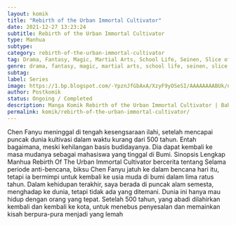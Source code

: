 ```yaml
---
layout: komik
title: "Rebirth of the Urban Immortal Cultivator"
date: 2021-12-27 13:23:24
subtitle: Rebirth of the Urban Immortal Cultivator
type: Manhua
subtype: 
category: rebirth-of-the-urban-immortal-cultivator
tag: Drama, Fantasy, Magic, Martial Arts, School Life, Seinen, Slice of life
genre: drama, fantasy, magic, martial arts, school life, seinen, slice of life
subtag: 
label: Series
image: https://1.bp.blogspot.com/-YpznJfGbAxA/XzyF9yOSeSI/AAAAAAAABUk/ngkwnOQ6xbs4k_9erxm2-ohrosCnag9WwCLcBGAsYHQ/s72-c/420.jpg
author: Postkomik
status: Ongoing / Completed
description: Manga Komik Rebirth of the Urban Immortal Cultivator | Bahasa Indonesia
permalink: komik/rebirth-of-the-urban-immortal-cultivator/
---
```


Chen Fanyu meninggal di tengah kesengsaraan ilahi, setelah mencapai puncak dunia kultivasi dalam waktu kurang dari 500 tahun. Entah bagaimana, meski kehilangan basis budidayanya. Dia dapat kembali ke masa mudanya sebagai mahasiswa yang tinggal di Bumi. Sinopsis Lengkap Manhua Rebirth Of The Urban Immortal Cultivator bercerita tentang Selama periode anti-bencana, biksu Chen Fanyu jatuh ke dalam bencana hari itu, tetapi ia bermimpi untuk kembali ke usia muda di bumi dalam lima ratus tahun. Dalam kehidupan terakhir, saya berada di puncak alam semesta, menghadap ke dunia, tetapi tidak ada yang ditemani. Dunia ini hanya mau hidup dengan orang yang tepat. Setelah 500 tahun, yang abadi dilahirkan kembali dan kembali ke kota, untuk menebus penyesalan dan memainkan kisah berpura-pura menjadi yang lemah
